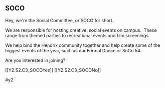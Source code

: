 ## SOCO


Hey, we're the Social Committee, or SOCO for short.

We are responsible for hosting creative, social events on campus.  These range from themed parties to recreational events and film screenings.

We help bind the Hendrix community together and help create some of the biggest events of the year, such as our Formal Dance or SoCo 54.

Are you interested in joining?

[[Y2.S2.C3_SOCOYes]]
[[Y2.S2.C3_SOCONo]]

#y2 